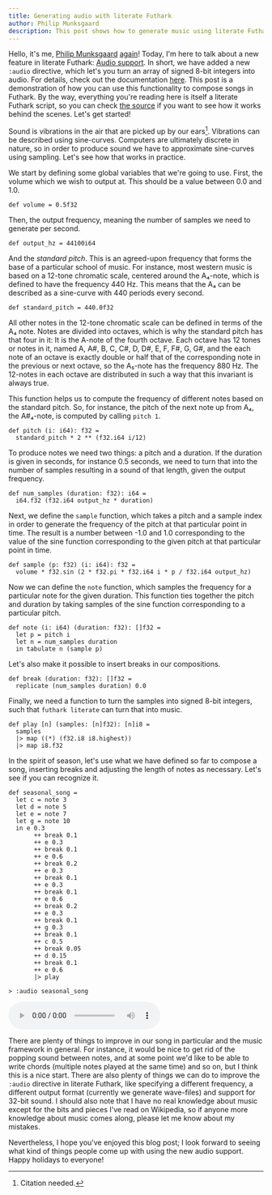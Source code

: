 ```yaml
---
title: Generating audio with literate Futhark
author: Philip Munksgaard
description: This post shows how to generate music using literate Futhark.
---
```


Hello, it's me, [Philip Munksgaard](https://munksgaard.me)
[again](./2022-11-03-short-circuiting.html)!  Today, I'm here to talk about a
new feature in literate Futhark: [Audio
support](https://github.com/diku-dk/futhark/pull/1810).  In short, we have
added a new `:audio` directive, which let's you turn an array of signed 8-bit
integers into audio.  For details, check out the documentation
[here](https://futhark.readthedocs.io/en/latest/man/futhark-literate.html#directives).
This post is a demonstration of how you can use this functionality to compose
songs in Futhark.  By the way, everything you're reading here is itself a
literate Futhark script, so you can check [the
source](2022-12-22-literate-audio.fut) if you want to see how it works behind
the scenes. Let's get started!

Sound is vibrations in the air that are picked up by our ears[^1].  Vibrations
can be described using sine-curves. Computers are ultimately discrete in
nature, so in order to produce sound we have to approximate sine-curves using
sampling.  Let's see how that works in practice.

[^1]: Citation needed.

We start by defining some global variables that we're going to use.  First,
the volume which we wish to output at.  This should be a value between 0.0
and 1.0.

```futhark
def volume = 0.5f32
```

Then, the output frequency, meaning the number of samples we need to generate
per second.

```futhark
def output_hz = 44100i64
```

And the _standard pitch_.  This is an agreed-upon frequency that forms the
base of a particular school of music.  For instance, most western music is
based on a 12-tone chromatic scale, centered around the A₄-note, which is
defined to have the frequency 440 Hz. This means that the A₄ can be described
as a sine-curve with 440 periods every second.

```futhark
def standard_pitch = 440.0f32
```

All other notes in the 12-tone chromatic scale can be defined in terms of the
A₄ note. Notes are divided into octaves, which is why the standard pitch has
that four in it: It is the A-note of the fourth octave.  Each octave has 12
tones or notes in it, named A, A#, B, C, C#, D, D#, E, F, F#, G, G#, and the
each note of an octave is exactly double or half that of the corresponding note
in the previous or next octave, so the A₅-note has the frequency 880 Hz.  The
12-notes in each octave are distributed in such a way that this invariant is
always true.

This function helps us to compute the frequency of different notes based on
the standard pitch.  So, for instance, the pitch of the next note up from A₄,
the A#₄-note, is computed by calling `pitch 1`.

```futhark
def pitch (i: i64): f32 =
  standard_pitch * 2 ** (f32.i64 i/12)
```

To produce notes we need two things: a pitch and a duration.
If the duration is given in seconds, for instance 0.5 seconds, we need to
turn that into the number of samples resulting in a sound of that length,
given the output frequency.

```futhark
def num_samples (duration: f32): i64 =
  i64.f32 (f32.i64 output_hz * duration)
```

Next, we define the `sample` function, which takes a pitch and a sample index
in order to generate the frequency of the pitch at that particular point in
time.  The result is a number between -1.0 and 1.0 corresponding to the value
of the sine function corresponding to the given pitch at that particular
point in time.

```futhark
def sample (p: f32) (i: i64): f32 =
  volume * f32.sin (2 * f32.pi * f32.i64 i * p / f32.i64 output_hz)
```

Now we can define the `note` function, which samples the frequency for a
particular note for the given duration. This function ties together the pitch
and duration by taking samples of the sine function corresponding to a
particular pitch.

```futhark
def note (i: i64) (duration: f32): []f32 =
  let p = pitch i
  let n = num_samples duration
  in tabulate n (sample p)
```

Let's also make it possible to insert breaks in our compositions.

```futhark
def break (duration: f32): []f32 =
  replicate (num_samples duration) 0.0
```

Finally, we need a function to turn the samples into signed 8-bit integers,
such that `futhark literate` can turn that into music.

```futhark
def play [n] (samples: [n]f32): [n]i8 =
  samples
  |> map ((*) (f32.i8 i8.highest))
  |> map i8.f32
```

In the spirit of season, let's use what we have defined so far to compose a
song, inserting breaks and adjusting the length of notes as necessary.  Let's
see if you can recognize it.

```futhark
def seasonal_song =
  let c = note 3
  let d = note 5
  let e = note 7
  let g = note 10
  in e 0.3
       ++ break 0.1
       ++ e 0.3
       ++ break 0.1
       ++ e 0.6
       ++ break 0.2
       ++ e 0.3
       ++ break 0.1
       ++ e 0.3
       ++ break 0.1
       ++ e 0.6
       ++ break 0.2
       ++ e 0.3
       ++ break 0.1
       ++ g 0.3
       ++ break 0.1
       ++ c 0.5
       ++ break 0.05
       ++ d 0.15
       ++ break 0.1
       ++ e 0.6
       |> play
```

```
> :audio seasonal_song
```


![](2022-12-22-literate-audio-img/fd1d071397a89bfa6860eb8286014944-audio.wav)


There are plenty of things to improve in our song in particular and the music
framework in general.  For instance, it would be nice to get rid of the
popping sound between notes, and at some point we'd like to be able to write
chords (multiple notes played at the same time) and so on, but I think this
is a nice start.  There are also plenty of things we can do to improve the
`:audio` directive in literate Futhark, like specifying a different
frequency, a different output format (currently we generate wave-files) and
support for 32-bit sound.  I should also note that I have no real knowledge
about music except for the bits and pieces I've read on Wikipedia, so if
anyone more knowledge about music comes along, please let me know about my
mistakes.

Nevertheless, I hope you've enjoyed this blog post; I look forward to seeing
what kind of things people come up with using the new audio support.  Happy
holidays to everyone!
